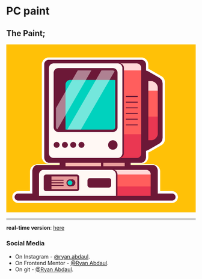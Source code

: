 # PC paint

## The Paint;

<img src="Screenshot 2024-04-18 at 08-53-26 PC.png"/>

---

**real-time version**: [here](https://ryanabdaul.github.io/PC-paint/)

### Social Media

- On Instagram - [@ryan.abdaul](https://www.instagram.com/ryan.abdaul/).
- On Frontend Mentor - [@Ryan Abdaul](https://www.frontendmentor.io/profile/RyanAbdaul).
- On git - [@Ryan Abdaul](https://github.com/RyanAbdaul).
